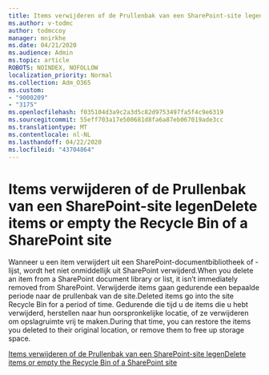 ```yaml
---
title: Items verwijderen of de Prullenbak van een SharePoint-site legen
ms.author: v-todmc
author: todmccoy
manager: mnirkhe
ms.date: 04/21/2020
ms.audience: Admin
ms.topic: article
ROBOTS: NOINDEX, NOFOLLOW
localization_priority: Normal
ms.collection: Adm_O365
ms.custom:
- "9000209"
- "3175"
ms.openlocfilehash: f035104d3a9c2a3d5c82d9753497fa5f4c9e6319
ms.sourcegitcommit: 55eff703a17e500681d8fa6a87eb067019ade3cc
ms.translationtype: MT
ms.contentlocale: nl-NL
ms.lasthandoff: 04/22/2020
ms.locfileid: "43704864"
---
```

# <a name="delete-items-or-empty-the-recycle-bin-of-a-sharepoint-site"></a><span data-ttu-id="e979b-102">Items verwijderen of de Prullenbak van een SharePoint-site legen</span><span class="sxs-lookup"><span data-stu-id="e979b-102">Delete items or empty the Recycle Bin of a SharePoint site</span></span> 

<span data-ttu-id="e979b-103">Wanneer u een item verwijdert uit een SharePoint-documentbibliotheek of -lijst, wordt het niet onmiddellijk uit SharePoint verwijderd.</span><span class="sxs-lookup"><span data-stu-id="e979b-103">When you delete an item from a SharePoint document library or list, it isn’t immediately removed from SharePoint.</span></span> <span data-ttu-id="e979b-104">Verwijderde items gaan gedurende een bepaalde periode naar de prullenbak van de site.</span><span class="sxs-lookup"><span data-stu-id="e979b-104">Deleted items go into the site Recycle Bin for a period of time.</span></span> <span data-ttu-id="e979b-105">Gedurende die tijd u de items die u hebt verwijderd, herstellen naar hun oorspronkelijke locatie, of ze verwijderen om opslagruimte vrij te maken.</span><span class="sxs-lookup"><span data-stu-id="e979b-105">During that time, you can restore the items you deleted to their original location, or remove them to free up storage space.</span></span>

[<span data-ttu-id="e979b-106">Items verwijderen of de Prullenbak van een SharePoint-site legen</span><span class="sxs-lookup"><span data-stu-id="e979b-106">Delete items or empty the Recycle Bin of a SharePoint site</span></span>](https://support.office.com/article/2e713599-d13e-40d6-96dc-66f0a366f74e)